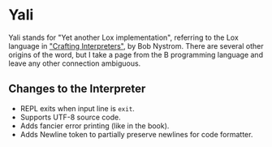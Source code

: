 # Yali

Yali stands for "Yet another Lox implementation", referring to the Lox language in ["Crafting Interpreters"](https://github.com/munificent/craftinginterpreters), by Bob Nystrom. There are several other origins of the word, but I take a page from the B programming language and leave any other connection ambiguous.

## Changes to the Interpreter

- REPL exits when input line is `exit`.
- Supports UTF-8 source code.
- Adds fancier error printing (like in the book).
- Adds Newline token to partially preserve newlines for code formatter.
